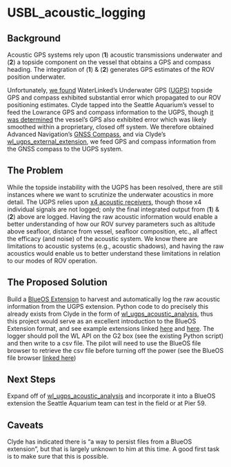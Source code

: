 # USBL_acoustic_logging

## Background
Acoustic GPS systems rely upon (**1**) acoustic transmissions underwater and (**2**) a topside component on the vessel that obtains a GPS and compass heading. 
The integration of (**1**) & (**2**) generates GPS estimates of the ROV position underwater.

Unfortunately, [we found](https://discuss.bluerobotics.com/t/positioning-error-present-with-waterlinked-ugps-system/14317) WaterLinked’s Underwater GPS ([UGPS](https://waterlinked.github.io/underwater-gps/introduction/)) topside GPS and compass exhibited substantial error which propagated to our ROV positioning estimates. 
Clyde tapped into the Seattle Aquarium’s vessel to feed the Lowrance GPS and compass information to the UGPS, though [it was determined](https://www.dropbox.com/scl/fi/f9l4wlr08syb6tb8rv125/Test-results_YDEN-and-UGPS.pdf?rlkey=5kpjsey9cp8r2nfyzou0sjq8m&dl=0) the vessel’s GPS also exhibited error which was likely smoothed within a proprietary, closed off system. 
We therefore obtained Advanced Navigation’s [GNSS Compass](https://www.advancednavigation.com/inertial-navigation-systems/satellite-compass/gnss-compass/), and via Clyde’s [wl_ugps_external_extension](https://github.com/clydemcqueen/wl_ugps_external_extension), we feed GPS and compass information from the GNSS compass to the UGPS system.  

## The Problem
While the topside instability with the UGPS has been resolved, there are still instances where we want to scrutinize the underwater acoustics in more detail. 
The UGPS relies upon [x4 acoustic receivers](https://waterlinked.github.io/underwater-gps/locators/locator-d1/), though those x4 individual signals are not logged; 
only the final integrated output from (**1**) & (**2**) above are logged. 
Having the raw acoustic information would enable a better understanding of how our ROV survey parameters such as altitude above seafloor, distance from vessel, seafloor composition, etc., all affect the efficacy (and noise) of the acoustic system. 
We know there are limitations to acoustic systems (e.g., acoustic shadows), and having the raw acoustics would enable us to better understand these limitations in relation to our modes of ROV operation. 

## The Proposed Solution
Build a [BlueOS Extension](https://github.com/bluerobotics/BlueOS-Extensions-Repository) to harvest and automatically log the raw acoustic information from the UGPS extension. 
Python code to do precisely this already exists from Clyde in the form of [wl_ugps_acoustic_analysis](https://github.com/clydemcqueen/wl_ugps_acoustic_analysis), thus this project would serve as an excellent introduction to the BlueOS Extension format, and see example extensions linked [here](https://github.com/bluerobotics/BlueOS-examples) and [here](https://github.com/clydemcqueen/wl_ugps_external_extension). 
The logger should poll the WL API on the G2 box (see the existing Python script) and then write to a csv file. 
The pilot will need to use the BlueOS file browser to retrieve the csv file before turning off the power (see the BlueOS file browser [linked here](https://blueos.cloud/docs/blueos/1.0/advanced-usage/#file-browser)) 	

## Next Steps
Expand off of [wl_ugps_acoustic_analysis](https://github.com/clydemcqueen/wl_ugps_acoustic_analysis) and incorporate it into a BlueOS extension the Seattle Aquarium team can test in the field or at Pier 59. 

## Caveats
Clyde has indicated there is “a way to persist files from a BlueOS extension”, but that is largely unknown to him at this time. 
A good first task is to make sure that this is possible. 


